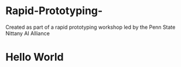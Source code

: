 # Rapid-Prototyping-
Created as part of a rapid prototyping workshop led by the Penn State Nittany AI Alliance
# Hello World

